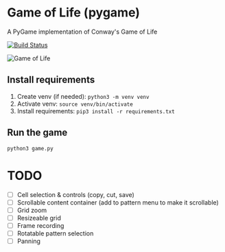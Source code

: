 # Game of Life (pygame)

A PyGame implementation of Conway's Game of Life

[![Build Status](https://app.travis-ci.com/selftaught/GameOfLife.svg?token=Tx7EAKup6EXJbMTwywxS&branch=main)](https://app.travis-ci.com/selftaught/GameOfLife)

![Game of Life](https://i.imgur.com/YNgjamI.gif)

## Install requirements

1. Create venv (if needed): `python3 -m venv venv`
2. Activate venv: `source venv/bin/activate`
3. Install requirements: `pip3 install -r requirements.txt`

## Run the game

`python3 game.py`


# TODO

- [ ] Cell selection & controls (copy, cut, save)
- [ ] Scrollable content container (add to pattern menu to make it scrollable)
- [ ] Grid zoom
- [ ] Resizeable grid
- [ ] Frame recording
- [ ] Rotatable pattern selection
- [ ] Panning